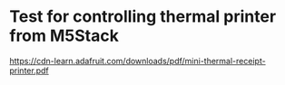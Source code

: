 # Test for controlling thermal printer from M5Stack

https://cdn-learn.adafruit.com/downloads/pdf/mini-thermal-receipt-printer.pdf
